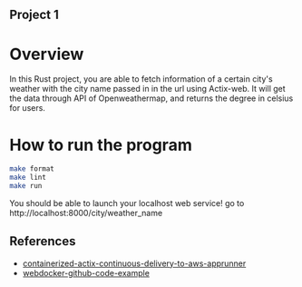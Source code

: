 ## Project 1 

# Overview
In this Rust project, you are able to fetch information of a certain city's weather with the city name passed in in the url using Actix-web. It will get the data through API of Openweathermap, and returns the degree in celsius for users.

# How to run the program 
```bash
make format
make lint
make run
```
You should be able to launch your localhost web service! go to http://localhost:8000/city/weather_name



## References
* [containerized-actix-continuous-delivery-to-aws-apprunner](https://github.com/nogibjj/rust-mlops-template/blob/main/README.md#containerized-actix-continuous-delivery-to-aws-app-runner)
* [webdocker-github-code-example](https://github.com/nogibjj/rust-mlops-template/tree/main/webdocker)
